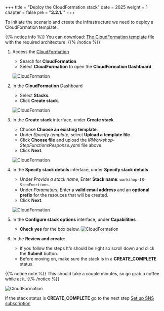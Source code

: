 +++
title = "Deploy the CloudFormation stack"
date = 2025
weight = 1
chapter = false
pre = "<b>3.2.1. </b>"
+++


<!-- #### Create IAM Policies & Roles: -->
To initiate the scenario and create the infrastructure we need to deploy a CloudFormation template.

{{% notice info %}}
You can download: [The CloudFormation template](/files/IRWorkshop-StepFunctionsResponse.yaml) file with the required architecture.
{{% /notice %}}

1. Access the [CloudFormation](https://us-east-1.console.aws.amazon.com/cloudformation/home?region=us-east-1#/stacks/create)

   - Search for **CloudFormation**.
   - Select **CloudFormation** to open the **CloudFormation Dashboard**.

   ![CloudFormation](/images/2/2.1/CloudFormation.png)

2. In the **CloudFormation** Dashboard

   - Select **Stacks**.
   - Click **Create stack**.

   ![CloudFormation](/images/2/2.1/Stack.png?width=90pc)

3. In the **Create stack** interface, under **Create stack**

   - Choose **Choose an existing template**.
   - Under _Specify template_, select **Upload a template file**.
   - Click **Choose file** and upload the _IRWorkshop-StepFunctionsResponse.yaml_ file above.
   - Click **Next**.

   ![CloudFormation](/images/3/3.2/3.2.1/Create_stack.png?width=90pc)

4. In the **Specify stack details** interface, under **Specify stack details**

   - Under _Provide a stack name_, Enter **Stack name**: `workshop-IR-StepFunctions`.
   - Under _Parameters_, Enter a **valid email address** and an **optional prefix** for the resouces that will be created.
   - Click **Next**.

   ![CloudFormation](/images/3/3.2/3.2.1/Specify_stack_details.png?width=90pc)

5. In the **Configure stack options** interface, under **Capabilities**

   - **Check yes** for the box below.
    ![CloudFormation](/images/3/3.2/3.2.1/Capabilities.png?width=90pc)

6. In the **Review and create**:
   - If you follow the steps It's should be right so scroll down and click the **Submit** button.
   - Before moving on, make sure the stack is in a **CREATE_COMPLETE** status.

{{% notice note %}}
This should take a couple minutes, so go grab a coffee while at it.
{{% /notice %}}

   ![CloudFormation](/images/3/3.2/3.2.1/Stack_create_complete.png?width=90pc)

If the stack status is **CREATE_COMPLETE** go to the next step [Set up SNS subscription](../3.2.2-SNS-subscription)

